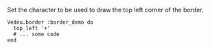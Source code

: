 Set the character to be used to draw the top left corner of
the border.

    Vedeu.border :border_demo do
      top_left '+'
      # ... some code
    end

